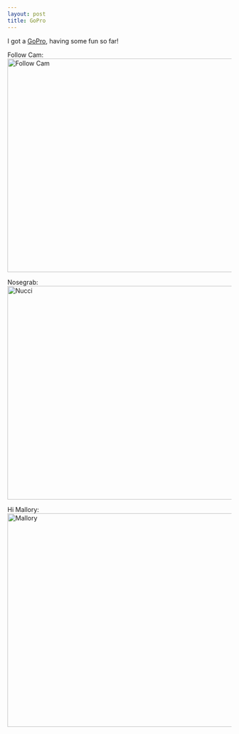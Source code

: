 ```yaml
--- 
layout: post
title: GoPro
---
```

I got a <a href="http://www.goprocamera.com/">GoPro</a>, having some fun so far!

<p>Follow Cam:<br />
<a href="http://gallery.andrewloe.com/Snowboarding/2011-01-02/15305667_h4Bwg#1145103301_KTy4a"><img src="http://gallery.andrewloe.com/Snowboarding/2011-01-02/GOPR0027/1145103301_KTy4a-L.jpg" height="480" width="640" alt="Follow Cam" /></a></p>

<p>Nosegrab:<br />
<a href="http://gallery.andrewloe.com/Snowboarding/2011-01-02/15305667_h4Bwg#1145109211_ec3dN"><img src="http://gallery.andrewloe.com/Snowboarding/2011-01-02/GOPR0029/1145109211_ec3dN-L.jpg" height="480" width="640" alt="Nucci" /></a></p>

<p>Hi Mallory:<br />
<a href="http://gallery.andrewloe.com/Snowboarding/2011-01-02/15305667_h4Bwg#1145119587_zCxmq"><img src="http://gallery.andrewloe.com/Snowboarding/2011-01-02/GOPR0033/1145119587_zCxmq-L.jpg" height="480" width="640" alt="Mallory" /></a></p>

